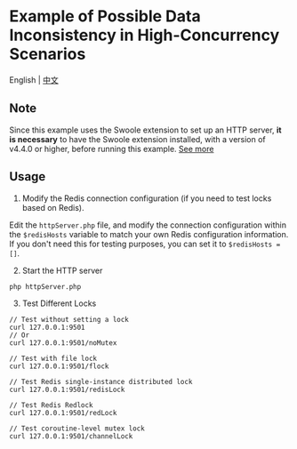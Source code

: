 # Example of Possible Data Inconsistency in High-Concurrency Scenarios

English | [中文](./README-ZH.md)

## Note

Since this example uses the Swoole extension to set up an HTTP server, **it is necessary** to have the Swoole extension installed, with a version of v4.4.0 or higher, before running this example. [See more](https://wiki.swoole.com/#/coroutine/http_server?id=http%e6%9c%8d%e5%8a%a1%e5%99%a8)

## Usage

1. Modify the Redis connection configuration (if you need to test locks based on Redis).

Edit the `httpServer.php` file, and modify the connection configuration within the `$redisHosts` variable to match your own Redis configuration information. If you don't need this for testing purposes, you can set it to `$redisHosts = []`.

2. Start the HTTP server

```shell
php httpServer.php
```

3. Test Different Locks

```shell
// Test without setting a lock
curl 127.0.0.1:9501
// Or
curl 127.0.0.1:9501/noMutex

// Test with file lock
curl 127.0.0.1:9501/flock

// Test Redis single-instance distributed lock
curl 127.0.0.1:9501/redisLock

// Test Redis Redlock
curl 127.0.0.1:9501/redLock

// Test coroutine-level mutex lock
curl 127.0.0.1:9501/channelLock

```
